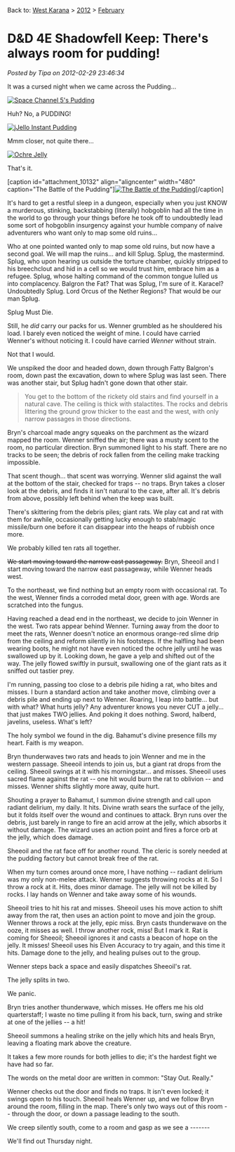 Back to: [West Karana](/posts/westkarana.md) > [2012](/posts/2012/westkarana.md) > [February](./westkarana.md)
# D&D 4E Shadowfell Keep: There's always room for pudding!

*Posted by Tipa on 2012-02-29 23:46:34*

It was a cursed night when we came across the Pudding...

[![](../../../uploads/2012/02/pudding1-480x365.png "Space Channel 5's Pudding")](../../../uploads/2012/02/pudding1.png)

Huh? No, a PUDDING!

[![](../../../uploads/2012/02/jello_instant_pudding_chocolate3.jpg "jJello Instant Pudding")](../../../uploads/2012/02/jello_instant_pudding_chocolate3.jpg)

Mmm closer, not quite there...

[![](../../../uploads/2012/02/flan12.jpg "Ochre Jelly")](../../../uploads/2012/02/flan12.jpg)

That's it.

[caption id="attachment\_10132" align="aligncenter" width="480" caption="The Battle of the Pudding"][![](../../../uploads/2012/02/FantasyGrounds-2012-02-23-22-48-53-98-480x360.jpg "The Battle of the Pudding")](../../../uploads/2012/02/FantasyGrounds-2012-02-23-22-48-53-98.jpg)[/caption]

It's hard to get a restful sleep in a dungeon, especially when you just KNOW a murderous, stinking, backstabbing (literally) hobgoblin had all the time in the world to go through your things before he took off to undoubtedly lead some sort of hobgoblin insurgency against your humble company of naive adventurers who want only to map some old ruins...

Who at one pointed wanted only to map some old ruins, but now have a second goal. We will map the ruins... and kill Splug. Splug, the mastermind. Splug, who upon hearing us outside the torture chamber, quickly stripped to his breechclout and hid in a cell so we would trust him, embrace him as a refugee. Splug, whose halting command of the common tongue lulled us into complacency. Balgron the Fat? That was Splug, I'm sure of it. Karacel? Undoubtedly Splug. Lord Orcus of the Nether Regions? That would be our man Splug.

Splug Must Die.

Still, he *did* carry our packs for us. Wenner grumbled as he shouldered his load. I barely even noticed the weight of mine. I could have carried Wenner's without noticing it. I could have carried *Wenner* without strain.

Not that I would.

We unspiked the door and headed down, down through Fatty Balgron's room, down past the excavation, down to where Splug was last seen. There was another stair, but Splug hadn't gone down that other stair.


> You get to the bottom of the rickety old stairs and find yourself in a natural cave. The ceiling is thick with stalactites. The rocks and debris littering the ground grow thicker to the east and the west, with only narrow passages in those directions.



Bryn's charcoal made angry squeaks on the parchment as the wizard mapped the room. Wenner sniffed the air; there was a musty scent to the room, no particular direction. Bryn summoned light to his staff. There are no tracks to be seen; the debris of rock fallen from the ceiling make tracking impossible.

That scent though... that scent was worrying. Wenner slid against the wall at the bottom of the stair, checked for traps -- no traps. Bryn takes a closer look at the debris, and finds it isn't natural to the cave, after all. It's debris from above, possibly left behind when the keep was built.

There's skittering from the debris piles; giant rats. We play cat and rat with them for awhile, occasionally getting lucky enough to stab/magic missile/burn one before it can disappear into the heaps of rubbish once more.

We probably killed ten rats all together.

~~We start moving toward the narrow east passageway.~~ Bryn, Sheeoil and I start moving toward the narrow east passageway, while Wenner heads west.

To the northeast, we find nothing but an empty room with occasional rat. To the west, Wenner finds a corroded metal door, green with age. Words are scratched into the fungus.

Having reached a dead end in the northeast, we decide to join Wenner in the west. Two rats appear behind Wenner. Turning away from the door to meet the rats, Wenner doesn't notice an enormous orange-red slime drip from the ceiling and reform silently in his footsteps. If the halfling had been wearing boots, he might not have even noticed the ochre jelly until he was swallowed up by it. Looking down, he gave a yelp and shifted out of the way. The jelly flowed swiftly in pursuit, swallowing one of the giant rats as it sniffed out tastier prey.

I'm running, passing too close to a debris pile hiding a rat, who bites and misses. I burn a standard action and take another move, climbing over a debris pile and ending up next to Wenner. Roaring, I leap into battle... but with what? What hurts jelly? Any adventurer knows you never CUT a jelly... that just makes TWO jellies. And poking it does nothing. Sword, halberd, javelins, useless. What's left?

The holy symbol we found in the dig. Bahamut's divine presence fills my heart. Faith is my weapon.

Bryn thunderwaves two rats and heads to join Wenner and me in the western passage. Sheeoil intends to join us, but a giant rat drops from the ceiling. Sheeoil swings at it with his morningstar... and misses. Sheeoil uses sacred flame against the rat -- one hit would burn the rat to oblivion -- and misses. Wenner shifts slightly more away, quite hurt.

Shouting a prayer to Bahamut, I summon divine strength and call upon radiant delirium, my daily. It hits. Divine wrath sears the surface of the jelly, but it folds itself over the wound and continues to attack. Bryn runs over the debris, just barely in range to fire an acid arrow at the jelly, which absorbs it without damage. The wizard uses an action point and fires a force orb at the jelly, which does damage.

Sheeoil and the rat face off for another round. The cleric is sorely needed at the pudding factory but cannot break free of the rat.

When my turn comes around once more, I have nothing -- radiant delirium was my only non-melee attack. Wenner suggests throwing rocks at it. So I throw a rock at it. Hits, does minor damage. The jelly will not be killed by rocks. I lay hands on Wenner and take away some of his wounds.

Sheeoil tries to hit his rat and misses. Sheeoil uses his move action to shift away from the rat, then uses an action point to move and join the group. Wenner throws a rock at the jelly, epic miss. Bryn casts thunderwave on the ooze, it misses as well. I throw another rock, miss! But I mark it. Rat is coming for Sheeoil; Sheeoil ignores it and casts a beacon of hope on the jelly. It misses! Sheeoil uses his Elven Accuracy to try again, and this time it hits. Damage done to the jelly, and healing pulses out to the group.

Wenner steps back a space and easily dispatches Sheeoil's rat.

The jelly splits in two.

We panic.

Bryn tries another thunderwave, which misses. He offers me his old quarterstaff; I waste no time pulling it from his back, turn, swing and strike at one of the jellies -- a hit!

Sheeoil summons a healing strike on the jelly which hits and heals Bryn, leaving a floating mark above the creature.

It takes a few more rounds for both jellies to die; it's the hardest fight we have had so far.

The words on the metal door are written in common: "Stay Out. Really."

Wenner checks out the door and finds no traps. It isn't even locked; it swings open to his touch. Sheeoil heals Wenner up, and we follow Bryn around the room, filling in the map. There's only two ways out of this room -- through the door, or down a passage leading to the south.

We creep silently south, come to a room and gasp as we see a -------

We'll find out Thursday night.

